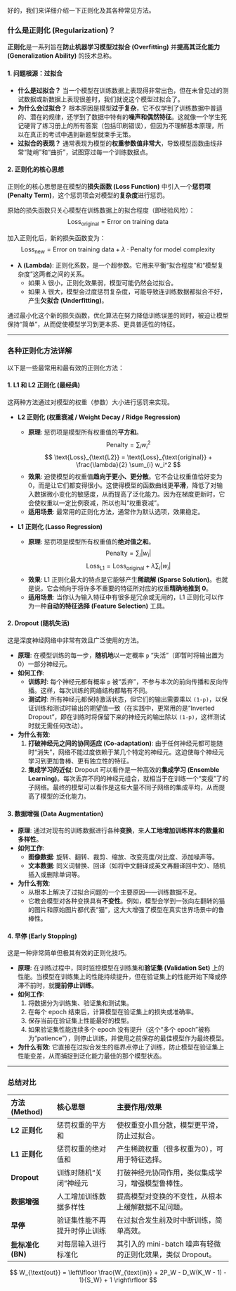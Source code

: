 好的，我们来详细介绍一下正则化及其各种常见方法。

### 什么是正则化 (Regularization)？

**正则化**是一系列旨在**防止机器学习模型过拟合 (Overfitting)** 并**提高其泛化能力 (Generalization Ability)** 的技术总称。

#### 1. 问题根源：过拟合

*   **什么是过拟合？**
    当一个模型在训练数据上表现得非常出色，但在未曾见过的测试数据或新数据上表现很差时，我们就说这个模型过拟合了。
*   **为什么会过拟合？**
    根本原因是模型**过于复杂**，它不仅学到了训练数据中普适的、潜在的规律，还学到了数据中特有的**噪声和偶然特征**。这就像一个学生死记硬背了练习册上的所有答案（包括印刷错误），但因为不理解基本原理，所以在真正的考试中遇到新题型就束手无策。
*   **过拟合的表现？**
    通常表现为模型的**权重参数值非常大**，导致模型函数曲线非常“陡峭”和“曲折”，试图穿过每一个训练数据点。

#### 2. 正则化的核心思想

正则化的核心思想是在模型的**损失函数 (Loss Function)** 中引入一个**惩罚项 (Penalty Term)**，这个惩罚项会对模型的**复杂度**进行惩罚。

原始的损失函数只关心模型在训练数据上的拟合程度（即经验风险）：
$$ \text{Loss}_{\text{original}} = \text{Error on training data} $$

加入正则化后，新的损失函数变为：
$$ \text{Loss}_{\text{new}} = \text{Error on training data} + \lambda \cdot \text{Penalty for model complexity} $$

*   **λ (Lambda)**: 正则化系数，是一个超参数。它用来平衡“拟合程度”和“模型复杂度”这两者之间的关系。
    *   如果 λ 很小，正则化效果弱，模型可能仍然会过拟合。
    *   如果 λ 很大，模型会过度惩罚复杂度，可能导致连训练数据都拟合不好，产生**欠拟合 (Underfitting)**。

通过最小化这个新的损失函数，优化算法在努力降低训练误差的同时，被迫让模型保持“简单”，从而促使模型学习到更本质、更具普适性的特征。

---

### 各种正则化方法详解

以下是一些最常用和最有效的正则化方法：

#### 1. L1 和 L2 正则化 (最经典)

这两种方法通过对模型的权重（参数）大小进行惩罚来实现。

*   **L2 正则化 (权重衰减 / Weight Decay / Ridge Regression)**
    *   **原理**: 惩罚项是模型所有权重值的**平方和**。
        $$ \text{Penalty} = \sum_{i} w_i^2 $$
        $$ \text{Loss}_{\text{L2}} = \text{Loss}_{\text{original}} + \frac{\lambda}{2} \sum_{i} w_i^2 $$
    *   **效果**: 迫使模型的权重值**趋向于更小、更分散**。它不会让权重值恰好变为 0，而是让它们都变得很小。这使得模型的函数曲线更**平滑**，降低了对输入数据微小变化的敏感度，从而提高了泛化能力。因为在梯度更新时，它会使权重以一定比例衰减，所以也叫“权重衰减”。
    *   **适用场景**: 最常用的正则化方法，通常作为默认选项，效果稳定。

*   **L1 正则化 (Lasso Regression)**
    *   **原理**: 惩罚项是模型所有权重值的**绝对值之和**。
        $$ \text{Penalty} = \sum_{i} |w_i| $$
        $$ \text{Loss}_{\text{L1}} = \text{Loss}_{\text{original}} + \lambda \sum_{i} |w_i| $$
    *   **效果**: L1 正则化最大的特点是它能够产生**稀疏解 (Sparse Solution)**。也就是说，它会倾向于将许多不重要的特征所对应的权重**精确地推到 0**。
    *   **适用场景**: 当你认为输入特征中有很多是冗余或无用的，L1 正则化可以作为一种**自动的特征选择 (Feature Selection)** 工具。

#### 2. Dropout (随机失活)

这是深度神经网络中非常有效且广泛使用的方法。

*   **原理**: 在模型训练的每一步，**随机地**以一定概率 `p` “失活”（即暂时将输出置为 0）一部分神经元。
*   **如何工作**:
    *   **训练时**: 每个神经元都有概率 `p` 被“丢弃”，不参与本次的前向传播和反向传播。这样，每次训练的网络结构都略有不同。
    *   **测试时**: 所有神经元都保持激活状态，但它们的输出需要乘以 `(1-p)`，以保证训练和测试时输出的期望值一致（在实践中，更常用的是“Inverted Dropout”，即在训练时将保留下来的神经元的输出除以 `(1-p)`，这样测试时就无需任何改动）。
*   **为什么有效**:
    1.  **打破神经元之间的协同适应 (Co-adaptation)**: 由于任何神经元都可能随时“消失”，网络不能过度依赖于某几个特定的神经元。这迫使每个神经元学习到更加鲁棒、更有独立性的特征。
    2.  **集成学习的近似**: Dropout 可以看作是一种高效的**集成学习 (Ensemble Learning)**。每次丢弃不同的神经元组合，就相当于在训练一个“变瘦”了的子网络。最终的模型可以看作是这些大量不同子网络的集成平均，从而提高了模型的泛化能力。

#### 3. 数据增强 (Data Augmentation)

*   **原理**: 通过对现有的训练数据进行各种**变换**，来**人工地增加训练样本的数量和多样性**。
*   **如何工作**:
    *   **图像数据**: 旋转、翻转、裁剪、缩放、改变亮度/对比度、添加噪声等。
    *   **文本数据**: 同义词替换、回译（如将中文翻译成英文再翻译回中文）、随机插入或删除单词等。
*   **为什么有效**:
    *   从根本上解决了过拟合问题的一个主要原因——训练数据不足。
    *   它教会模型对各种变换具有**不变性**。例如，模型会学到一张向左翻转的猫的图片和原始图片都代表“猫”，这大大增强了模型在真实世界场景中的鲁棒性。

#### 4. 早停 (Early Stopping)

这是一种非常简单但极其有效的正则化技巧。

*   **原理**: 在训练过程中，同时监控模型在训练集和**验证集 (Validation Set)** 上的性能。当模型在训练集上的性能持续提升，但在验证集上的性能开始下降或停滞不前时，就**提前停止训练**。
*   **如何工作**:
    1.  将数据分为训练集、验证集和测试集。
    2.  在每个 epoch 结束后，计算模型在验证集上的损失或准确率。
    3.  保存当前在验证集上性能最好的模型。
    4.  如果验证集性能连续多个 epoch 没有提升（这个“多个 epoch”被称为“patience”），则停止训练，并使用之前保存的最佳模型作为最终模型。
*   **为什么有效**: 它直接在过拟合发生的临界点停止了训练，防止模型在验证集上性能变差，从而捕捉到泛化能力最佳的那个模型状态。

---

### 总结对比

| 方法 (Method) | 核心思想 | 主要作用/效果 |
| :--- | :--- | :--- |
| **L2 正则化** | 惩罚权重的平方和 | 使权重变小且分散，模型更平滑，防止过拟合。 |
| **L1 正则化** | 惩罚权重的绝对值和 | 产生稀疏权重（很多权重为0），可用于特征选择。 |
| **Dropout** | 训练时随机“关闭”神经元 | 打破神经元协同作用，类似集成学习，增强模型鲁棒性。 |
| **数据增强** | 人工增加训练数据多样性 | 提高模型对变换的不变性，从根本上缓解数据不足问题。 |
| **早停** | 验证集性能不再提升时停止训练 | 在过拟合发生前及时中断训练，简单高效。 |
| **批标准化 (BN)** | 对每层输入进行标准化 | 其引入的 mini-batch 噪声有轻微的正则化效果，类似 Dropout。 |



$$
W_{\text{out}} = \left\lfloor \frac{W_{\text{in}} + 2P_W - D_W(K_W - 1) - 1}{S_W} + 1 \right\rfloor
$$
